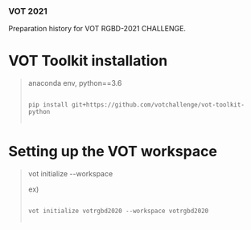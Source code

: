 ### VOT 2021

Preparation history for VOT RGBD-2021 CHALLENGE.


# VOT Toolkit installation
>
> anaconda env, python==3.6
>
> 
> <pre>
> <code>
> pip install git+https://github.com/votchallenge/vot-toolkit-python
> </code>
> </pre>



# Setting up the VOT workspace
>
> vot initialize <stack-name> --workspace <work-space-path>
>  
> ex)
> <pre>
> <code>
> vot initialize votrgbd2020 --workspace votrgbd2020
> </code>
> </pre>
>
